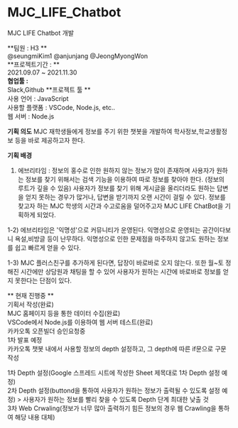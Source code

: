 # MJC_LIFE_Chatbot
MJC LIFE Chatbot 개발 

**팀원 : H3 **   
@seungmiKim1 @anjunjang @JeongMyongWon  
**프로젝트기간 : **  
2021.09.07 ~ 2021.11.30  
**협업툴 :**   
Slack,Github 
**프로젝트 툴 **    
  사용 언어 : JavaScript  
  사용할 플랫폼 : VSCode, Node.js, etc..   
  웹 서버 : Node.js  

**기획 의도**
  MJC 재학생들에게 정보를 주기 위한 챗봇을 개발하여 학사정보,학교생활정보 등을 바로 제공하고자 한다.  

**기획 배경**
  1) 에브리타임 : 정보의 홍수로 인한 원하지 않는 정보가 많이 존재하며 사용자가 원하는 정보를 찾기 위해서는
  검색 기능을 이용하여 따로 정보를 찾아야 한다. (정보의 루트가 깊을 수 있음) 
  사용자가 정보를 찾기 위해 게시글을 올리더라도 원하는 답변을 얻지 못하는 경우가 많거나, 답변을 받기까지 
  오랜 시간이 걸릴 수 있다. 
  정보를 찾고자 하는 MJC 학생의 시간과 수고로움을 덜어주고자 MJC LIFE ChatBot을 기획하게 되었다.   
  
  1-2) 에브리타임은 '익명성'으로 커뮤니티가 운영된다. 익명성으로 운영되는 공간이다보니 욕설,비방글 등이 
  난무하다. 익명성으로 인한 문제점을 마주하지 않고도 원하는 정보를 쉽고 빠르게 얻을 수 있다.   
  
  1-3) MJC 플러스친구를 추가하게 된다면, 답장이 바로바로 오지 않는다. 또한 월~토 정해진 시간에만 상담원과
  채팅을 할 수 있어 사용자가 원하는 시간에 바로바로 정보를 얻지 못한다는 단점이 있다.   
  
** 현재 진행중  **  
  기획서 작성(완료)   
  MJC 홈페이지 등을 통한 데이터 수집(완료)   
  VSCode에서 Node.js를 이용하여 웹 서버 테스트(완료)   
  카카오톡 오픈빌더 승인요청중   
  1차 발표 예정   
  카카오톡 챗봇 내에서 사용할 정보의 depth 설정하고, 그 depth에 따른 if문으로 구문 작성  
  
  1차 Depth 설정(Google 스프레드 시트에 작성한 Sheet 제목대로 1차 Depth 설정 예정)   
  2차 Depth 설정(buttond을 통하여 사용자가 원하는 정보가 출력될 수 있도록 설정 예정) > 사용자가 원하는 정보를 빨리 찾을 수 있도록 Depth 단계 최대한 낮출 것     
  3차 Web Crwaling(정보가 너무 많아 출력하기 힘든 정보의 경우 웹 Crawling을 통하여 해당 내용 대체) 
  

